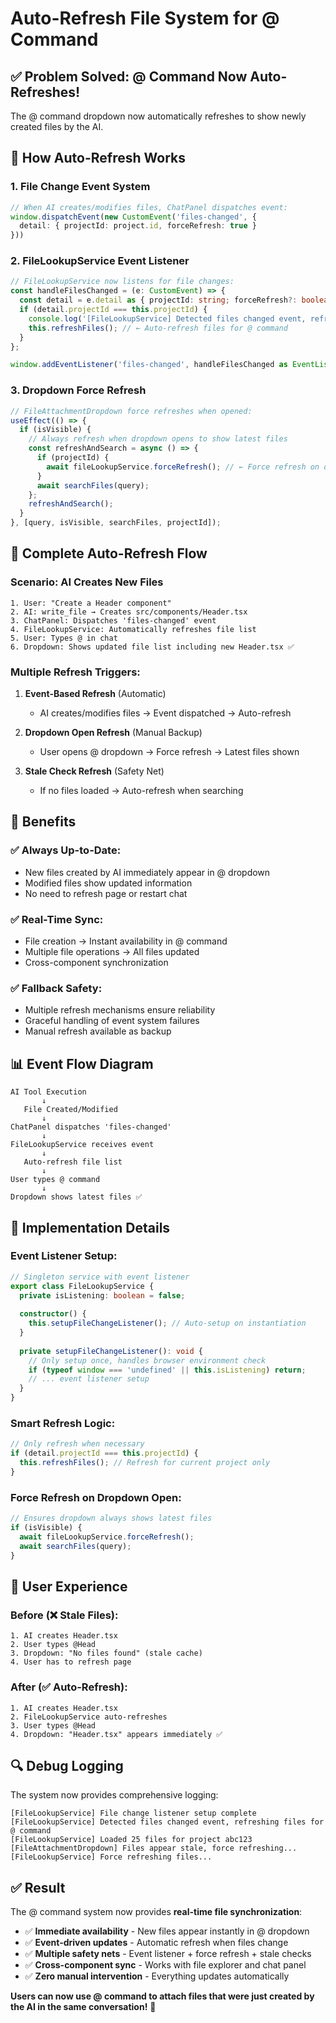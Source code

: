 # Auto-Refresh File System for @ Command

## ✅ **Problem Solved: @ Command Now Auto-Refreshes!**

The @ command dropdown now automatically refreshes to show newly created files by the AI.

## 🔄 **How Auto-Refresh Works**

### **1. File Change Event System**
```typescript
// When AI creates/modifies files, ChatPanel dispatches event:
window.dispatchEvent(new CustomEvent('files-changed', { 
  detail: { projectId: project.id, forceRefresh: true } 
}))
```

### **2. FileLookupService Event Listener**
```typescript
// FileLookupService now listens for file changes:
const handleFilesChanged = (e: CustomEvent) => {
  const detail = e.detail as { projectId: string; forceRefresh?: boolean };
  if (detail.projectId === this.projectId) {
    console.log('[FileLookupService] Detected files changed event, refreshing files for @ command');
    this.refreshFiles(); // ← Auto-refresh files for @ command
  }
};

window.addEventListener('files-changed', handleFilesChanged as EventListener);
```

### **3. Dropdown Force Refresh**
```typescript
// FileAttachmentDropdown force refreshes when opened:
useEffect(() => {
  if (isVisible) {
    // Always refresh when dropdown opens to show latest files
    const refreshAndSearch = async () => {
      if (projectId) {
        await fileLookupService.forceRefresh(); // ← Force refresh on open
      }
      await searchFiles(query);
    };
    refreshAndSearch();
  }
}, [query, isVisible, searchFiles, projectId]);
```

## 🎯 **Complete Auto-Refresh Flow**

### **Scenario: AI Creates New Files**
```
1. User: "Create a Header component"
2. AI: write_file → Creates src/components/Header.tsx
3. ChatPanel: Dispatches 'files-changed' event
4. FileLookupService: Automatically refreshes file list
5. User: Types @ in chat
6. Dropdown: Shows updated file list including new Header.tsx ✅
```

### **Multiple Refresh Triggers:**

1. **Event-Based Refresh** (Automatic)
   - AI creates/modifies files → Event dispatched → Auto-refresh

2. **Dropdown Open Refresh** (Manual Backup)
   - User opens @ dropdown → Force refresh → Latest files shown

3. **Stale Check Refresh** (Safety Net)
   - If no files loaded → Auto-refresh when searching

## 🚀 **Benefits**

### **✅ Always Up-to-Date:**
- New files created by AI immediately appear in @ dropdown
- Modified files show updated information
- No need to refresh page or restart chat

### **✅ Real-Time Sync:**
- File creation → Instant availability in @ command
- Multiple file operations → All files updated
- Cross-component synchronization

### **✅ Fallback Safety:**
- Multiple refresh mechanisms ensure reliability
- Graceful handling of event system failures
- Manual refresh available as backup

## 📊 **Event Flow Diagram**

```
AI Tool Execution
       ↓
   File Created/Modified  
       ↓
ChatPanel dispatches 'files-changed'
       ↓
FileLookupService receives event
       ↓
   Auto-refresh file list
       ↓
User types @ command
       ↓
Dropdown shows latest files ✅
```

## 🔧 **Implementation Details**

### **Event Listener Setup:**
```typescript
// Singleton service with event listener
export class FileLookupService {
  private isListening: boolean = false;
  
  constructor() {
    this.setupFileChangeListener(); // Auto-setup on instantiation
  }
  
  private setupFileChangeListener(): void {
    // Only setup once, handles browser environment check
    if (typeof window === 'undefined' || this.isListening) return;
    // ... event listener setup
  }
}
```

### **Smart Refresh Logic:**
```typescript
// Only refresh when necessary
if (detail.projectId === this.projectId) {
  this.refreshFiles(); // Refresh for current project only
}
```

### **Force Refresh on Dropdown Open:**
```typescript
// Ensures dropdown always shows latest files
if (isVisible) {
  await fileLookupService.forceRefresh();
  await searchFiles(query);
}
```

## 🎯 **User Experience**

### **Before (❌ Stale Files):**
```
1. AI creates Header.tsx
2. User types @Head
3. Dropdown: "No files found" (stale cache)
4. User has to refresh page
```

### **After (✅ Auto-Refresh):**
```
1. AI creates Header.tsx
2. FileLookupService auto-refreshes
3. User types @Head  
4. Dropdown: "Header.tsx" appears immediately ✅
```

## 🔍 **Debug Logging**

The system now provides comprehensive logging:
```
[FileLookupService] File change listener setup complete
[FileLookupService] Detected files changed event, refreshing files for @ command
[FileLookupService] Loaded 25 files for project abc123
[FileAttachmentDropdown] Files appear stale, force refreshing...
[FileLookupService] Force refreshing files...
```

## ✅ **Result**

The @ command system now provides **real-time file synchronization**:

- ✅ **Immediate availability** - New files appear instantly in @ dropdown
- ✅ **Event-driven updates** - Automatic refresh when files change
- ✅ **Multiple safety nets** - Event listener + force refresh + stale checks
- ✅ **Cross-component sync** - Works with file explorer and chat panel
- ✅ **Zero manual intervention** - Everything updates automatically

**Users can now use @ command to attach files that were just created by the AI in the same conversation!** 🚀

